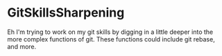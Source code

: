 # GitSkillsSharpening
Eh I'm trying to work on my git skills by digging in a little deeper into the more complex functions of git. These functions could include git rebase, and more. 